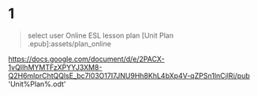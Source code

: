 # 1
>select user
Online ESL lesson plan
[Unit Plan .epub]:assets/plan_online

https://docs.google.com/document/d/e/2PACX-1vQIIhMYMTFzXPYYJ3XM8-Q2H6mIprChtQQlsE_bc7l03O17I7JNU9Hh8KhL4bXp4V-qZPSn1InCjlRi/pub 'Unit%Plan%.odt'
